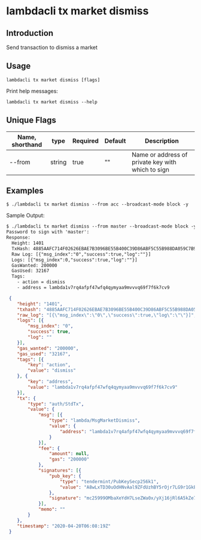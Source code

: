 # lambdacli tx market dismiss

## Introduction

Send transaction to dismiss a market

## Usage

```
lambdacli tx market dismiss [flags]
```

Print help messages:
```
lambdacli tx market dismiss --help
```

## Unique Flags

| Name, shorthand              | type   | Required | Default  | Description                                                         |
| ---------------------------- | -----  | -------- | -------- | ------------------------------------------------------------------- |
| --from                       | string | true     | ""       |  Name or address of private key with which to sign |

## Examples

```
$ ./lambdacli tx market dismiss --from acc --broadcast-mode block -y
```

Sample Output:
```txt
$ ./lambdacli tx market dismiss --from master --broadcast-mode block -y
Password to sign with 'master':
Response:
  Height: 1401
  TxHash: 4885AAFC714F02626EBAE7B3096BE55B400C39D86ABF5C55B988DA059C7B9C3A
  Raw Log: [{"msg_index":"0","success":true,"log":""}]
  Logs: [{"msg_index":0,"success":true,"log":""}]
  GasWanted: 200000
  GasUsed: 32167
  Tags: 
    - action = dismiss
    - address = lambda1v7rq4afpf47wfq4qymyaa9mvvvq69f7f6k7cv9
```

```json
 {
 	"height": "1401",
 	"txhash": "4885AAFC714F02626EBAE7B3096BE55B400C39D86ABF5C55B988DA059C7B9C3A",
 	"raw_log": "[{\"msg_index\":\"0\",\"success\":true,\"log\":\"\"}]",
 	"logs": [{
 		"msg_index": "0",
 		"success": true,
 		"log": ""
 	}],
 	"gas_wanted": "200000",
 	"gas_used": "32167",
 	"tags": [{
 		"key": "action",
 		"value": "dismiss"
 	}, {
 		"key": "address",
 		"value": "lambda1v7rq4afpf47wfq4qymyaa9mvvvq69f7f6k7cv9"
 	}],
 	"tx": {
 		"type": "auth/StdTx",
 		"value": {
 			"msg": [{
 				"type": "lambda/MsgMarketDismiss",
 				"value": {
 					"address": "lambda1v7rq4afpf47wfq4qymyaa9mvvvq69f7f6k7cv9"
 				}
 			}],
 			"fee": {
 				"amount": null,
 				"gas": "200000"
 			},
 			"signatures": [{
 				"pub_key": {
 					"type": "tendermint/PubKeySecp256k1",
 					"value": "A8wLxTD30uOdHNvAal9ZFdUzhBY5rOjr7LG9r1GkEtzX"
 				},
 				"signature": "mc25999OMbaXeYdH7LseZWa0x/yXj16jRl6A5kZe700pb9u2y4j6e7rj7YYLgaKdvFc3nMVR9+Vgj8xn7Xgrbg=="
 			}],
 			"memo": ""
 		}
 	},
 	"timestamp": "2020-04-20T06:08:19Z"
 }
```
